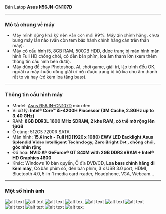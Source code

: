 Bán Latop **Asus N56JN-CN107D**

---

### Mô tả chung về máy
- Máy mình dùng khá kỹ nên vẫn còn mới 99%. Máy zin chính hãng, chưa bung máy lần nào (vẫn còn tem bảo hành chính hãng dán trên thân máy).
- Máy có cấu hình i5, 8GB RAM, 500GB HDD, được trang bị màn hình màn hình Full HD chống chói, có đèn bàn phím, loa âm thanh lớn (xem thêm thông tin cấu hình bên dưới).
- Máy dùng để chạy Photoshop, AI, chơi game, giải trí, lập trình đều OK, ngoài ra máy thuộc dòng giải trí nên được trang bị bộ loa cho âm thanh rất to và hay (có kèm loa tăng bass).

---

### Thông tin cấu hình máy

- Model: [Asus N56JN-CN107D](https://www.asus.com/Laptops/N56JN/) màu đen
- Vi xử lý: **Intel® Core™ i5-4200H Processor (3M Cache, 2.8GHz up to 3.40 GHz)**
- RAM: **8GB DDR3L 1600 MHz SDRAM, 2 khe RAM, có thể mở rộng lên 16GB**
- Ổ cứng: 512GB 7200R SATA
- Màn hình: **15.6 inch - Full HD(1920 x 1080) EWV LED Backlight Asus Splendid Video Intelligent Technology, Zero Bright Dot , chống chói, góc nhìn rộng**
- Đồ hoạ: **NVIDIA® GeForce® GT 840M with 2GB DDR3 VRAM + Intel® HD Graphics 4600**
- Khác: Windows 10 bản quyền, Ổ đĩa DVD/CD, **Loa bass chính hãng đi kèm máy**, Có bàn phím số, đèn bàn phím, 3 x USB 3.0 port, HDMI, Bluetooth 4.0, 5-in-1 media card reader, Headphone, VGA, Webcam...

---

### Một số hình ảnh

![alt text][1]
![alt text][2]
![alt text][3]
![alt text][4]
![alt text][5]
![alt text][6]
![alt text][7]
![alt text][8]
![alt text][9]
![alt text][10]
![alt text][11]

[1]: ./images/1.jpg "Hình 01"
[2]: ./images/2.jpg "Hình 02"
[3]: ./images/3.jpg "Hình 03"
[4]: ./images/4.jpg "Hình 04"
[5]: ./images/5.JPG "Hình 05"
[6]: ./images/6.JPG "Hình 06"
[7]: ./images/7.jpg "Hình 07"
[8]: ./images/8.jpg "Hình 08"
[9]: ./images/9.jpg "Hình 09"
[10]: ./images/10.jpg "Hình 10"
[11]: ./images/11.jpg "Hình 11"

